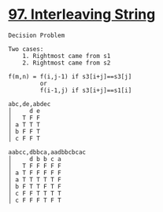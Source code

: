 # [97. Interleaving String](https://leetcode.com/problems/interleaving-string/)

```text
Decision Problem

Two cases:
    1. Rightmost came from s1
    2. Rightmost came from s2

f(m,n) = f(i,j-1) if s3[i+j]==s3[j]
         or
         f(i-1,j) if s3[i+j]==s1[i]

abc,de,abdec
│     d e
│   T F F
│ a T T T
│ b F F T
│ c F F T

aabcc,dbbca,aadbbcbcac
│     d b b c a
│   T F F F F F
│ a T F F F F F
│ a T T T T T F
│ b F T T F T F
│ c F F T T T T
│ c F F F T F T
```
